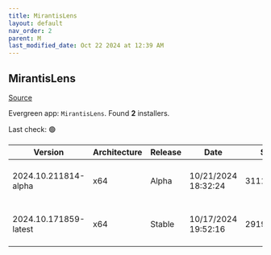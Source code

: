```yaml
---
title: MirantisLens
layout: default
nav_order: 2
parent: M
last_modified_date: Oct 22 2024 at 12:39 AM
---
```


## MirantisLens

[Source](https://k8slens.dev/)

Evergreen app: `MirantisLens`. Found **2** installers.

Last check: 🟢

| Version               | Architecture | Release | Date                | Size      | Sha512                                                                                   | URI                                                                                                                                                      |
| --------------------- | ------------ | ------- | ------------------- | --------- | ---------------------------------------------------------------------------------------- | -------------------------------------------------------------------------------------------------------------------------------------------------------- |
| 2024.10.211814-alpha  | x64          | Alpha   | 10/21/2024 18:32:24 | 311108968 | qis+q0R21QFKT7H2gKE/8ANtcM5nVjiovY6lYBHbWxefzUuaU3h2IvngD+W+kqQ9ofZ1s8R68W2FXmc13Z7uWw== | [https://downloads.k8slens.dev/ide/Lens%20Setup%202024.10.211814-alpha.exe](https://downloads.k8slens.dev/ide/Lens%20Setup%202024.10.211814-alpha.exe)   |
| 2024.10.171859-latest | x64          | Stable  | 10/17/2024 19:52:16 | 291969096 | l0j4cFn0RSofH5jPr854QtVNllh3BbUS6CkLa9/xH1HSgeAssiY2AaaBsUrbsIm/c+A4oarUXwKv4qMWAomJJw== | [https://downloads.k8slens.dev/ide/Lens%20Setup%202024.10.171859-latest.exe](https://downloads.k8slens.dev/ide/Lens%20Setup%202024.10.171859-latest.exe) |
